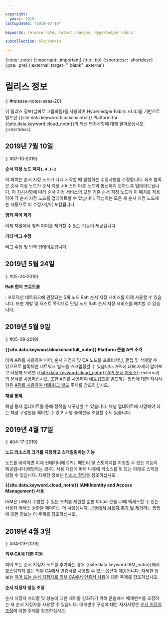 ```yaml
---

copyright:
  years: 2019
lastupdated: "2019-07-10"

keywords: release note, latest changes, Hyperledger Fabric

subcollection: blockchain

---
```


{:note: .note}
{:important: .important}
{:tip: .tip}
{:shortdesc: .shortdesc}
{:pre: .pre}
{:external: target="_blank" .external}

# 릴리스 정보
{: #release-notes-saas-20}

이 릴리스 정보(날짜로 그룹화됨)를 사용하여 Hyperledger Fabric v1.4.1을 기반으로 빌드된 {{site.data.keyword.blockchainfull}} Platform for {{site.data.keyword.cloud_notm}}의 최신 변경사항에 대해 알아보십시오.
{:shortdesc}

## 2019년 7월 10일
{: #07-10-2019}

**순서 지정 노드 패치`1.4.1-2`**  

이 패치는 순서 지정 노드가 다시 시작할 때 발생하는 수정사항을 수정합니다. 최초 블록은 순서 지정 노드가 순서 지정 서비스의 다른 노드와 통신하지 못하도록 업데이트됩니다. 이 [지시사항](/docs/services/blockchain?topic=blockchain-ibp-console-manage-console#ibp-console-manage-patch)에 따라 순서 지정 서비스의 모든 기존 순서 지정 노드에 이 패치를 적용하여 각 순서 지정 노드를 업데이트할 수 있습니다. 작성하는 모든 새 순서 지정 노드에는 자동으로 이 수정사항이 포함됩니다. 

**앵커 피어 제거**  

이제 채널에서 앵커 피어를 제거할 수 있는 기능이 제공됩니다. 

**기타 버그 수정**  

버그 수정 및 번역 업데이트입니다. 

## 2019년 5월 24일
{: #05-24-2019}

**Raft 합의 프로토콜**  

: 프로덕션 네트워크에 권장되는 5개 노드 Raft 순서 지정 서비스를 이제 사용할 수 있습니다. 또한 개발 및 테스트 목적으로 단일 노드 Raft 순서 지정 서비스를 배치할 수 있습니다.

## 2019년 5월 9일
{: #05-09-2019}

**{{site.data.keyword.blockchainfull_notm}} Platform 콘솔 API 소개**

이제 API를 사용하여 피어, 순서 지정자 및 CA 노드를 프로비저닝, 편집 및 삭제할 수 있으므로 블록체인 네트워크 빌드를 스크립팅할 수 있습니다. API에 대해 자세히 알아보고 사용해 보려면 [{{site.data.keyword.cloud_notm}} API 문서 저장소](/apidocs/blockchain#introduction){: external}의 문서를 사용하십시오. 또한 API를 사용하여 네트워크를 빌드하는 방법에 대한 지시사항은 [API를 사용하여 네트워크 빌드](/docs/services/blockchain?topic=blockchain-ibp-v2-apis) 주제를 참조하십시오.  

**채널 통제**  

채널 통제 업데이트를 통해 정책을 재구성할 수 있습니다. 채널 업데이트에 서명해야 하는 채널 구성원을 제어할 수 있고 서명 콜렉션을 조정할 수도 있습니다.

## 2019년 4월 17일
{: #04-17-2019}

**노드 리소스의 크기를 지정하고 스케일링하는 기능**  

노드를 배치하면 이제 컨테이너에 CPU, 메모리 및 스토리지를 지정할 수 있는 기능이 제공됩니다(해당하는 경우). 사용 패턴에 따라 나중에 리소스를 위 또는 아래로 스케일링할 수 있습니다. 자세한 정보는 [리소스 할당](/docs/services/blockchain?topic=blockchain-ibp-console-govern#ibp-console-govern-allocate-resources)을 참조하십시오.

**{{site.data.keyword.cloud_notm}} IAM(Identity and Access Management) 사용**  

IAM은 UI에서 수행할 수 있는 조치를 제한할 뿐만 아니라 콘솔 UI에 액세스할 수 있는 사용자 액세스 권한을 제어하는 데 사용됩니다.  [콘솔에서 사용자 추가 및 제거](/docs/services/blockchain?topic=blockchain-ibp-console-manage-console#ibp-console-manage-console-add-remove)하는 방법에 대한 정보는 이 주제를 참조하십시오.

## 2019년 4월 3일
{: #04-03-2019}

**외부 CA에 대한 지원**

피어 또는 순서 지정자 노드를 추가하는 경우 {{site.data.keyword.IBM_notm}}에서 호스팅되지 않는 외부 CA에서 인증서를 사용할 수 있는 옵션이 제공됩니다. 자세한 정보는 [피어 또는 순서 지정자로 외부 CA에서 인증서 사용](/docs/services/blockchain?topic=blockchain-ibp-console-build-network#ibp-console-build-network-third-party-ca)에 대한 주제를 참조하십시오.

**순서 지정자 성능 조정**

순서 지정자 처리량 및 성능에 대한 제어를 강화하기 위해 콘솔에서 매개변수를 조정하는 새 순서 지정자를 사용할 수 있습니다. 매개변수 구성에 대한 지시사항은 [순서 지정자 조정](/docs/services/blockchain?topic=blockchain-ibp-console-govern#ibp-console-govern-orderer-tuning)에 대한 주제를 참조하십시오.
